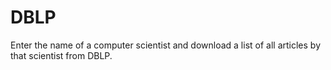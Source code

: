 # DBLP

Enter the name of a computer scientist and download a list of all articles by that scientist from DBLP.